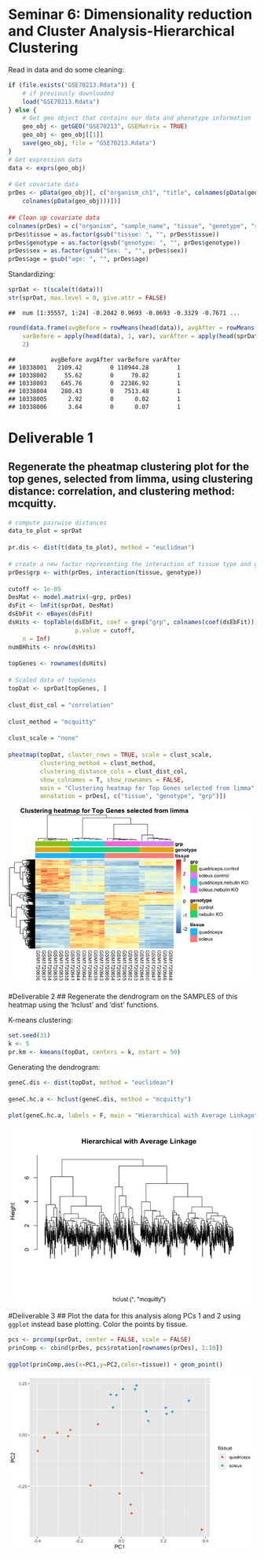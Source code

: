Seminar 6: Dimensionality reduction and Cluster Analysis-Hierarchical
Clustering
================

Read in data and do some cleaning:

``` r
if (file.exists("GSE70213.Rdata")) {
    # if previously downloaded
    load("GSE70213.Rdata")
} else {
    # Get geo object that contains our data and phenotype information
    geo_obj <- getGEO("GSE70213", GSEMatrix = TRUE)
    geo_obj <- geo_obj[[1]]
    save(geo_obj, file = "GSE70213.Rdata")
}
# Get expression data
data <- exprs(geo_obj)

# Get covariate data
prDes <- pData(geo_obj)[, c("organism_ch1", "title", colnames(pData(geo_obj))[grep("characteristics", 
    colnames(pData(geo_obj)))])]

## Clean up covariate data
colnames(prDes) = c("organism", "sample_name", "tissue", "genotype", "sex", "age")
prDes$tissue = as.factor(gsub("tissue: ", "", prDes$tissue))
prDes$genotype = as.factor(gsub("genotype: ", "", prDes$genotype))
prDes$sex = as.factor(gsub("Sex: ", "", prDes$sex))
prDes$age = gsub("age: ", "", prDes$age)
```

Standardizing:

``` r
sprDat <- t(scale(t(data)))
str(sprDat, max.level = 0, give.attr = FALSE)
```

    ##  num [1:35557, 1:24] -0.2042 0.9693 -0.0693 -0.3329 -0.7671 ...

``` r
round(data.frame(avgBefore = rowMeans(head(data)), avgAfter = rowMeans(head(sprDat)), 
    varBefore = apply(head(data), 1, var), varAfter = apply(head(sprDat), 1, var)), 
    2)
```

    ##          avgBefore avgAfter varBefore varAfter
    ## 10338001   2109.42        0 110944.28        1
    ## 10338002     55.62        0     70.82        1
    ## 10338003    645.76        0  22386.92        1
    ## 10338004    280.43        0   7513.48        1
    ## 10338005      2.92        0      0.02        1
    ## 10338006      3.64        0      0.07        1

# Deliverable 1

## Regenerate the pheatmap clustering plot for the top genes, selected from limma, using clustering distance: correlation, and clustering method: mcquitty.

``` r
# compute pairwise distances
data_to_plot = sprDat

pr.dis <- dist(t(data_to_plot), method = "euclidean")

# create a new factor representing the interaction of tissue type and genotype
prDes$grp <- with(prDes, interaction(tissue, genotype))

cutoff <- 1e-05
DesMat <- model.matrix(~grp, prDes)
dsFit <- lmFit(sprDat, DesMat)
dsEbFit <- eBayes(dsFit)
dsHits <- topTable(dsEbFit, coef = grep("grp", colnames(coef(dsEbFit))), 
                   p.value = cutoff, 
    n = Inf)
numBHhits <- nrow(dsHits)

topGenes <- rownames(dsHits)

# Scaled data of topGenes
topDat <- sprDat[topGenes, ]

clust_dist_col = "correlation"   

clust_method = "mcquitty"  

clust_scale = "none" 

pheatmap(topDat, cluster_rows = TRUE, scale = clust_scale,
         clustering_method = clust_method,
         clustering_distance_cols = clust_dist_col, 
         show_colnames = T, show_rownames = FALSE, 
         main = "Clustering heatmap for Top Genes selected from limma", 
         annotation = prDes[, c("tissue", "genotype", "grp")])
```

![](sem6_files/figure-gfm/unnamed-chunk-3-1.png)<!-- -->

\#Deliverable 2 \#\# Regenerate the dendrogram on the SAMPLES of this
heatmap using the ‘hclust’ and ‘dist’ functions.

K-means clustering:

``` r
set.seed(31)
k <- 5
pr.km <- kmeans(topDat, centers = k, nstart = 50)
```

Generating the dendrogram:

``` r
geneC.dis <- dist(topDat, method = "euclidean")

geneC.hc.a <- hclust(geneC.dis, method = "mcquitty")

plot(geneC.hc.a, labels = F, main = "Hierarchical with Average Linkage", xlab = "")
```

![](sem6_files/figure-gfm/unnamed-chunk-5-1.png)<!-- -->

\#Deliverable 3 \#\# Plot the data for this analysis along PCs 1 and 2
using `ggplot` instead base plotting. Color the points by tissue.

``` r
pcs <- prcomp(sprDat, center = FALSE, scale = FALSE)
prinComp <- cbind(prDes, pcs$rotation[rownames(prDes), 1:10])

ggplot(prinComp,aes(x=PC1,y=PC2,color=tissue)) + geom_point()
```

![](sem6_files/figure-gfm/unnamed-chunk-6-1.png)<!-- -->
